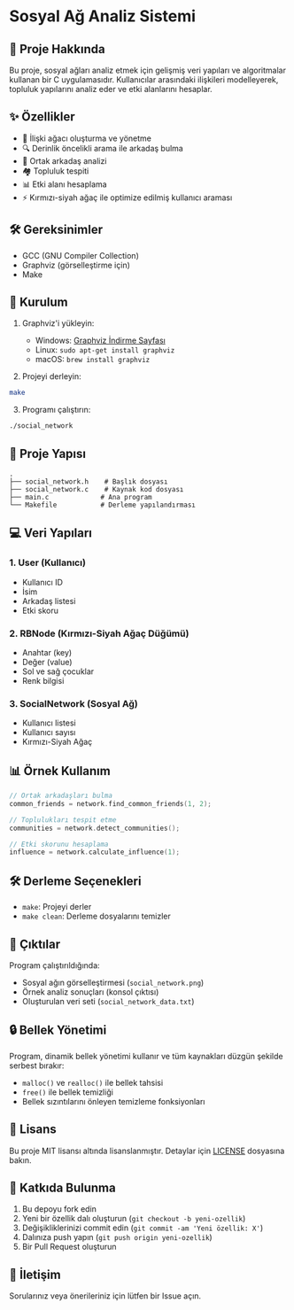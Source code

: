 # Sosyal Ağ Analiz Sistemi

## 📝 Proje Hakkında

Bu proje, sosyal ağları analiz etmek için gelişmiş veri yapıları ve algoritmalar kullanan bir C uygulamasıdır. Kullanıcılar arasındaki ilişkileri modelleyerek, topluluk yapılarını analiz eder ve etki alanlarını hesaplar.

## ✨ Özellikler

- 🌳 İlişki ağacı oluşturma ve yönetme
- 🔍 Derinlik öncelikli arama ile arkadaş bulma
- 👥 Ortak arkadaş analizi
- 🏘️ Topluluk tespiti
- 📊 Etki alanı hesaplama
- ⚡ Kırmızı-siyah ağaç ile optimize edilmiş kullanıcı araması

## 🛠️ Gereksinimler

- GCC (GNU Compiler Collection)
- Graphviz (görselleştirme için)
- Make

## 🚀 Kurulum

1. Graphviz'i yükleyin:
   - Windows: [Graphviz İndirme Sayfası](https://graphviz.org/download/)
   - Linux: `sudo apt-get install graphviz`
   - macOS: `brew install graphviz`

2. Projeyi derleyin:
```bash
make
```

3. Programı çalıştırın:
```bash
./social_network
```

## 📁 Proje Yapısı

```
.
├── social_network.h    # Başlık dosyası
├── social_network.c    # Kaynak kod dosyası
├── main.c             # Ana program
└── Makefile           # Derleme yapılandırması
```

## 💻 Veri Yapıları

### 1. User (Kullanıcı)
- Kullanıcı ID
- İsim
- Arkadaş listesi
- Etki skoru

### 2. RBNode (Kırmızı-Siyah Ağaç Düğümü)
- Anahtar (key)
- Değer (value)
- Sol ve sağ çocuklar
- Renk bilgisi

### 3. SocialNetwork (Sosyal Ağ)
- Kullanıcı listesi
- Kullanıcı sayısı
- Kırmızı-Siyah Ağaç

## 📊 Örnek Kullanım

```c
// Ortak arkadaşları bulma
common_friends = network.find_common_friends(1, 2);

// Toplulukları tespit etme
communities = network.detect_communities();

// Etki skorunu hesaplama
influence = network.calculate_influence(1);
```

## 🛠️ Derleme Seçenekleri

- `make`: Projeyi derler
- `make clean`: Derleme dosyalarını temizler

## 💾 Çıktılar

Program çalıştırıldığında:
- Sosyal ağın görselleştirmesi (`social_network.png`)
- Örnek analiz sonuçları (konsol çıktısı)
- Oluşturulan veri seti (`social_network_data.txt`)

## 🔒 Bellek Yönetimi

Program, dinamik bellek yönetimi kullanır ve tüm kaynakları düzgün şekilde serbest bırakır:
- `malloc()` ve `realloc()` ile bellek tahsisi
- `free()` ile bellek temizliği
- Bellek sızıntılarını önleyen temizleme fonksiyonları

## 📝 Lisans

Bu proje MIT lisansı altında lisanslanmıştır. Detaylar için [LICENSE](LICENSE) dosyasına bakın.

## 👥 Katkıda Bulunma

1. Bu depoyu fork edin
2. Yeni bir özellik dalı oluşturun (`git checkout -b yeni-ozellik`)
3. Değişikliklerinizi commit edin (`git commit -am 'Yeni özellik: X'`)
4. Dalınıza push yapın (`git push origin yeni-ozellik`)
5. Bir Pull Request oluşturun

## 📧 İletişim

Sorularınız veya önerileriniz için lütfen bir Issue açın. 
